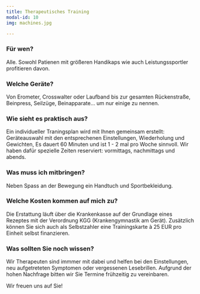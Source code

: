 ```yaml
---
title: Therapeutisches Training
modal-id: 10
img: machines.jpg

---
```


### Für wen?
Alle. Sowohl Patienen mit größeren Handikaps wie auch Leistungssportler
profitieren davon.

### Welche Geräte?
Von Erometer, Crosswalter oder Laufband bis zur gesamten Rückenstraße,
Beinpress, Seilzüge, Beinapparate... um nur einige zu nennen.

### Wie sieht es praktisch aus?
Ein individueller Traningsplan wird mit Ihnen gemeinsam erstellt: Geräteauswahl
mit den entsprechenen Einstellungen, Wiederholung und Gewichten, Es dauert 60
Minuten und ist 1 - 2 mal pro Woche sinnvoll. Wir haben dafür spezielle Zeiten
reserviert: vormittags, nachmittags und abends.

### Was muss ich mitbringen?
Neben Spass an der Bewegung ein Handtuch und Sportbekleidung.

### Welche Kosten kommen auf mich zu?
Die Erstattung läuft über die Krankenkasse auf der Grundlage eines Rezeptes mit
der Verordnung KGG (Krankengymnastik am Gerät). Zusätzlich können Sie sich auch
als Selbstzahler eine Trainingskarte à 25 EUR pro Einheit selbst finanzieren.

### Was sollten Sie noch wissen?
Wir Therapeuten sind immmer mit dabei und helfen bei den Einstellungen, neu
aufgetreteten Symptomen oder vergessenen Lesebrillen. Aufgrund der hohen
Nachfrage bitten wir Sie Termine frühzeitig zu vereinbaren.

Wir freuen uns auf Sie!
